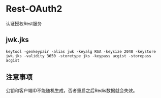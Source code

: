 # Rest-OAuth2

认证授权Rest服务

## jwk.jks

```
keytool -genkeypair -alias jwk -keyalg RSA -keysize 2048 -keystore jwk.jks -validity 3650 -storetype jks -keypass acgist -storepass acgist
```

## 注意事项

公钥和客户端ID不能随机生成，否者重启之后Redis数据就会失效。
